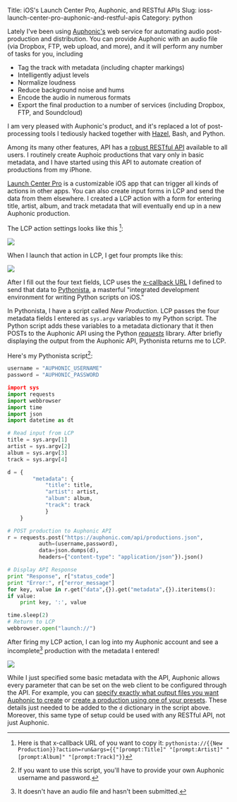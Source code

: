 Title: iOS's Launch Center Pro, Auphonic, and RESTful APIs
Slug: ioss-launch-center-pro-auphonic-and-restful-apis
Category: python

Lately I've been using [Auphonic's](http://www.auphonic.com) web service for automating audio post-production and distribution. You can provide Auphonic with an audio file (via Dropbox, FTP, web upload, and more), and it will perform any number of tasks for you, including

* Tag the track with metadata (including chapter markings)
* Intelligently adjust levels
* Normalize loudness
* Reduce background noise and hums
* Encode the audio in numerous formats
* Export the final production to a number of services (including Dropbox, FTP, and Soundcloud)

I am very pleased with Auphonic's product, and it's replaced a lot of post-processing tools I tediously hacked together with [Hazel](http://www.noodlesoft.com/hazel.php), Bash, and Python.

Among its many other features, API has a [robust RESTful API](https://auphonic.com/developers) available to all users. I routinely create Auphoic productions that vary only in basic metadata, and I have started using this API to automate creation of productions from my iPhone.

[Launch Center Pro](http://contrast.co/launch-center-pro/) is a customizable iOS app that can trigger all kinds of actions in other apps. You can also create input forms in LCP and send the data from them elsewhere. I created a LCP action with a form for entering title, artist, album, and track metadata that will eventually end up in a new Auphonic production.

The LCP action settings looks like this [^xcallback]:

![](/uploads/2014/09/lcp1.png)

When I launch that action in LCP, I get four prompts like this:

![](/uploads/2014/09/lcp2.png)

After I fill out the four text fields, LCP uses the [x-callback URL](http://x-callback-url.com/) I defined to send that data to [Pythonista](http://omz-software.com/pythonista/), a masterful "integrated development environment for writing Python scripts on iOS."

In Pythonista, I have a script called _New Production_. LCP passes the four metadata fields I entered as `sys.argv` variables to my Python script. The Python script adds these variables to a metadata dictionary that it then POSTs to the Auphonic API using the Python [_requests_](http://docs.python-requests.org/en/latest/) library. After briefly displaying the output from the Auphonic API, Pythonista returns me to LCP.

Here's my Pythonista script[^pythonista-script]:

```python
username = "AUPHONIC_USERNAME"
password = "AUPHONIC_PASSWORD

import sys
import requests
import webbrowser
import time
import json
import datetime as dt

# Read input from LCP
title = sys.argv[1]
artist = sys.argv[2]
album = sys.argv[3]
track = sys.argv[4]

d = {
        "metadata": {
            "title": title,
            "artist": artist,
            "album": album,
            "track": track
            }
    }

# POST production to Auphonic API
r = requests.post("https://auphonic.com/api/productions.json",
          auth=(username,password),
          data=json.dumps(d),
          headers={"content-type": "application/json"}).json()

# Display API Response
print "Response", r["status_code"]
print "Error:", r["error_message"]
for key, value in r.get("data",{}).get("metadata",{}).iteritems():
if value:
    print key, ':', value

time.sleep(2)
# Return to LCP
webbrowser.open("launch://")
```

After firing my LCP action, I can log into my Auphonic account and see a incomplete[^incomplete] production with the metadata I entered!

![](/uploads/2014/09/auphonic.png)

While I just specified some basic metadata with the API, Auphonic allows every parameter that can be set on the web client to be configured through the API. For example, you can [specify exactly what output files you want Auphonic to create](https://auphonic.com/api-docs/details.html#output-files) or [create a production using one of your presets](https://auphonic.com/api-docs/simple_usage.html). These details just needed to be added to the `d`
dictionary in the script above. Moreover, this same type of setup could be used with any RESTful API, not just Auphonic.

[^pythonista-script]: If you want to use this script, you'll have to provide your own Auphonic username and password.

[^xcallback]: Here is that x-callback URL of you want to copy it: `pythonista://{{New Production}}?action=run&args={{"[prompt:Title]" "[prompt:Artist]" "[prompt:Album]" "[prompt:Track]"}}`

[^incomplete]: It doesn't have an audio file and hasn't been submitted.
